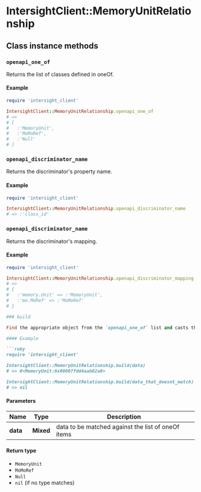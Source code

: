 # IntersightClient::MemoryUnitRelationship

## Class instance methods

### `openapi_one_of`

Returns the list of classes defined in oneOf.

#### Example

```ruby
require 'intersight_client'

IntersightClient::MemoryUnitRelationship.openapi_one_of
# =>
# [
#   :'MemoryUnit',
#   :'MoMoRef',
#   :'Null'
# ]
```

### `openapi_discriminator_name`

Returns the discriminator's property name.

#### Example

```ruby
require 'intersight_client'

IntersightClient::MemoryUnitRelationship.openapi_discriminator_name
# => :'class_id'
```

### `openapi_discriminator_name`

Returns the discriminator's mapping.

#### Example

```ruby
require 'intersight_client'

IntersightClient::MemoryUnitRelationship.openapi_discriminator_mapping
# =>
# {
#   :'memory.Unit' => :'MemoryUnit',
#   :'mo.MoRef' => :'MoMoRef'
# }

### build

Find the appropriate object from the `openapi_one_of` list and casts the data into it.

#### Example

```ruby
require 'intersight_client'

IntersightClient::MemoryUnitRelationship.build(data)
# => #<MemoryUnit:0x00007fdd4aab02a0>

IntersightClient::MemoryUnitRelationship.build(data_that_doesnt_match)
# => nil
```

#### Parameters

| Name | Type | Description |
| ---- | ---- | ----------- |
| **data** | **Mixed** | data to be matched against the list of oneOf items |

#### Return type

- `MemoryUnit`
- `MoMoRef`
- `Null`
- `nil` (if no type matches)

